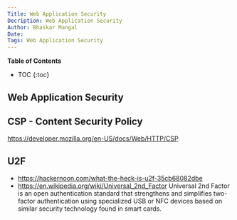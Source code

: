 ```yaml
---
Title: Web Application Security
Decription: Web Application Security
Author: Bhaskar Mangal
Date: 
Tags: Web Application Security
---
```


**Table of Contents**
* TOC
{:toc}


## Web Application Security

## CSP - Content Security Policy
https://developer.mozilla.org/en-US/docs/Web/HTTP/CSP

## U2F
- https://hackernoon.com/what-the-heck-is-u2f-35cb68082dbe
- https://en.wikipedia.org/wiki/Universal_2nd_Factor
Universal 2nd Factor is an open authentication standard that strengthens and simplifies two-factor authentication using specialized USB or NFC devices based on similar security technology found in smart cards.